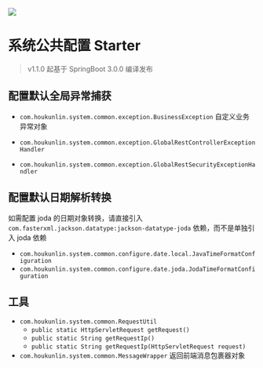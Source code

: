 [![](https://jitpack.io/v/houkunlin/system-common-starter.svg)](https://jitpack.io/#houkunlin/system-common-starter)

# 系统公共配置 Starter

> v1.1.0 起基于 SpringBoot 3.0.0 编译发布

## 配置默认全局异常捕获

- `com.houkunlin.system.common.exception.BusinessException` 自定义业务异常对象

- `com.houkunlin.system.common.exception.GlobalRestControllerExceptionHandler`
- `com.houkunlin.system.common.exception.GlobalRestSecurityExceptionHandler`



## 配置默认日期解析转换

如需配置 joda 的日期对象转换，请直接引入 `com.fasterxml.jackson.datatype:jackson-datatype-joda` 依赖，而不是单独引入 joda 依赖



- `com.houkunlin.system.common.configure.date.local.JavaTimeFormatConfiguration`
- `com.houkunlin.system.common.configure.date.joda.JodaTimeFormatConfiguration`



## 工具

- `com.houkunlin.system.common.RequestUtil`
  - `public static HttpServletRequest getRequest()`
  - `public static String getRequestIp()`
  - `public static String getRequestIp(HttpServletRequest request)`
- `com.houkunlin.system.common.MessageWrapper` 返回前端消息包裹器对象
